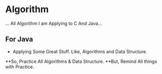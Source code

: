 # Algorithm

... All Algorithm I am Applying to C And Java...

## For Java

- Applying Some Great Stuff.
Like, Algorithms and Data Structure.

**So, Practice All Algorithms & Data Structure.
**But, Remind All things with Practice.
